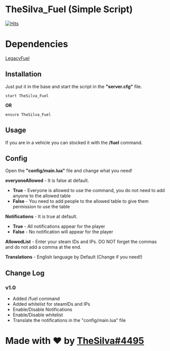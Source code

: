 # TheSilva_Fuel (Simple Script)
[![Hits](https://hits.seeyoufarm.com/api/count/incr/badge.svg?url=https%3A%2F%2Fgithub.com%2Fxthesilvax%2FTheSilva_Fuel&count_bg=%23FF0000&title_bg=%23292929&icon=&icon_color=%23FFFFFF&title=Views&edge_flat=false)](https://hits.seeyoufarm.com)

# Dependencies
[LegacyFuel](https://github.com/InZidiuZ/LegacyFuel)

## Installation
Just put it in the base and start the script in the **"server.cfg"** file.
```
start TheSilva_Fuel
```
**OR**
```
ensure TheSilva_Fuel
```

## Usage
If you are in a vehicle you can stocked it with the **/fuel** command.

## Config
Open the **"config/main.lua"** file and change what you need!

**everyoneAllowed** - It is false at default.
  - **True** - Everyone is allowed to use the command, you do not need to add anyone to the allowed table
  - **False** - You need to add people to the allowed table to give them permission to use the table

**Notifications** - It is true at default.
  - **True** - All notifications appear for the player
  - **False** - No notification will appear for the player

**AllowedList** - Enter your steam IDs and IPs. DO NOT forget the commas and do not add a comma at the end.

**Translations** - English language by Default (Change if you need!)

## Change Log
### v1.0 
- Added /fuel command
- Added whitelist for steamIDs and IPs
- Enable/Disable Notifications
- Enable/Disable whitelist
- Translate the notifications in the "config/main.lua" file

# Made with ❤ by [TheSilva#4495](https://github.com/thesilvaofficial)

